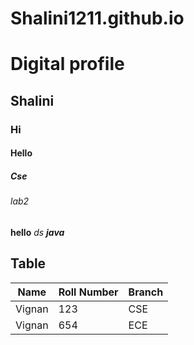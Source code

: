 # Shalini1211.github.io
# Digital profile
## Shalini
### Hi
#### Hello
##### Cse
###### lab2
**hello**
*ds*
***java***
## Table
|Name | Roll Number |Branch|
|-----|-------------|------|
|Vignan | 123 | CSE |
|Vignan | 654 | ECE |
